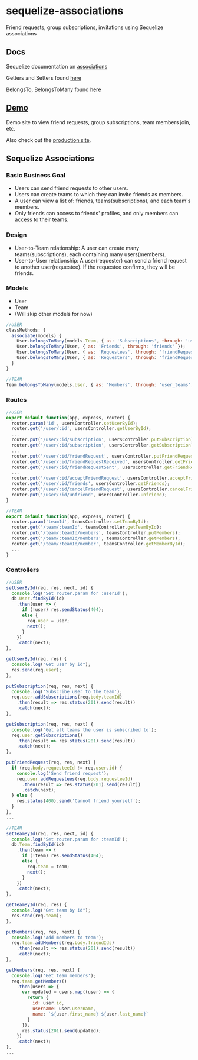 # sequelize-associations
Friend requests, group subscriptions, invitations using Sequelize associations

## Docs
Sequelize documentation on [associations](http://docs.sequelizejs.com/manual/tutorial/associations.html)

Getters and Setters found [here](http://docs.sequelizejs.com/manual/tutorial/models-definition.html#getters-setters)

BelongsTo, BelongsToMany found [here](http://docs.sequelizejs.com/class/lib/associations/belongs-to.js~BelongsTo.html)

## [Demo](https://gangpay.herokuapp.com/)
Demo site to view friend requests, group subscriptions, team members join, etc.

Also check out the [production site](https://ganpay.herokuapp.com/).

## Sequelize Associations

### Basic Business Goal
- Users can send friend requests to other users. 
- Users can create teams to which they can invite friends as members.
- A user can view a list of: friends, teams(subscriptions), and each team's members.
- Only friends can access to friends' profiles, and only members can access to their teams.

### Design
- User-to-Team relationship:  A user can create many teams(subscriptions), each containing many users(members).
- User-to-User relationship:  A user(requester) can send a friend request to another user(requestee). If the requestee confirms, they will be friends.


### Models
- User
- Team
- (Will skip other models for now)

```js
//USER
classMethods: {
  associate(models) {
    User.belongsToMany(models.Team, { as: 'Subscriptions', through: 'user_teams', foreignKey: User.id });
    User.belongsToMany(User, { as: 'Friends', through: 'friends' });
    User.belongsToMany(User, { as: 'Requestees', through: 'friendRequests', foreignKey: 'requesterId', onDelete: 'CASCADE'});
    User.belongsToMany(User, { as: 'Requesters', through: 'friendRequests', foreignKey: 'requesteeId', onDelete: 'CASCADE'});
  }
}
```

```js
//TEAM
Team.belongsToMany(models.User, { as: 'Members', through: 'user_teams', foreignKey: Team.id });
```

### Routes
```js
//USER
export default function(app, express, router) {
  router.param('id', usersController.setUserById);
  router.get('/user/:id', usersController.getUserById);
  ...
  router.put('/user/:id/subscription', usersController.putSubscription);
  router.get('/user/:id/subscription', usersController.getSubscription);
  ...
  router.put('/user/:id/friendRequest', usersController.putFriendRequest);
  router.get('/user/:id/friendRequestReceived', usersController.getFriendRequestReceived);
  router.get('/user/:id/friendRequestSent', usersController.getFriendRequestSent);
  ...
  router.put('/user/:id/acceptFriendRequest', usersController.acceptFriendRequest);
  router.get('/user/:id/friends', usersController.getFriends);
  router.put('/user/:id/cancelFriendRequest', usersController.cancelFriendRequest);
  router.put('/user/:id/unfriend', usersController.unfriend);
}
```

```js
//TEAM
export default function(app, express, router) {
  router.param('teamId', teamsController.setTeamById);
  router.get('/team/:teamId', teamsController.getTeamById);
  router.put('/team/:teamId/members', teamsController.putMembers);
  router.get('/team/:teamId/members', teamsController.getMembers);
  router.get('/team/:teamId/member', teamsController.getMemberById);
  ...
}
```

### Controllers
```js
//USER
setUserById(req, res, next, id) {
  console.log('Set router.param for :userId');
  db.User.findById(id)
    .then(user => {
      if (!user) res.sendStatus(404);
      else {
        req.user = user;
        next();
      }
    })
    .catch(next);
},

getUserById(req, res) {
  console.log("Get user by id");
  res.send(req.user);
},

putSubscription(req, res, next) {
  console.log('Subscribe user to the team');
  req.user.addSubscriptions(req.body.teamId)
    .then(result => res.status(201).send(result))
    .catch(next);
},

getSubscription(req, res, next) {
  console.log('Get all teams the user is subscribed to');
  req.user.getSubscriptions()
    .then(result => res.status(201).send(result))
    .catch(next);
},

putFriendRequest(req, res, next) {
  if (req.body.requesteeId != req.user.id) {
    console.log('Send friend request');
    req.user.addRequestees(req.body.requesteeId)
      .then(result => res.status(201).send(result))
      .catch(next);
  } else {
    res.status(400).send('Cannot friend yourself');
  }
},
...
```

```js
//TEAM
setTeamById(req, res, next, id) {
  console.log('Set router.param for :teamId');
  db.Team.findById(id)
    .then(team => {
      if (!team) res.sendStatus(404);
      else {
        req.team = team;
        next();
      }
    })
    .catch(next);
},

getTeamById(req, res) {
  console.log("Get team by id");
  res.send(req.team);
},

putMembers(req, res, next) {
  console.log('Add members to team');
  req.team.addMembers(req.body.friendIds)
    .then(result => res.status(201).send(result))
    .catch(next);
},

getMembers(req, res, next) {
  console.log('Get team members');
  req.team.getMembers()
    .then(users => {
      var updated = users.map((user) => {
        return {
          id: user.id,
          username: user.username,
          name: `${user.first_name} ${user.last_name}`
        }
      });
      res.status(201).send(updated);
    })
    .catch(next);
},
...
 ```
